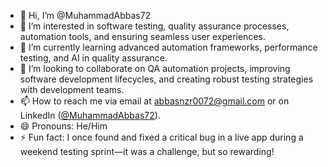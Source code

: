 - 👋 Hi, I’m @MuhammadAbbas72
- 👀 I’m interested in software testing, quality assurance processes, automation tools, and ensuring seamless user experiences.
- 🌱 I’m currently learning advanced automation frameworks, performance testing, and AI in quality assurance.
- 💞️ I’m looking to collaborate on QA automation projects, improving software development lifecycles, and creating robust testing strategies with development teams.
- 📫 How to reach me via email at abbasnzr0072@gmail.com or on LinkedIn ([@MuhammadAbbas72](https://www.linkedin.com/in/muhammad-abbas-619981202/)).
- 😄 Pronouns: He/Him
- ⚡ Fun fact: I once found and fixed a critical bug in a live app during a weekend testing sprint—it was a challenge, but so rewarding!

<!---
MuhammadAbbas72/MuhammadAbbas72 is a ✨ special ✨ repository because its `README.md` (this file) appears on your GitHub profile.
You can click the Preview link to take a look at your changes.
--->
